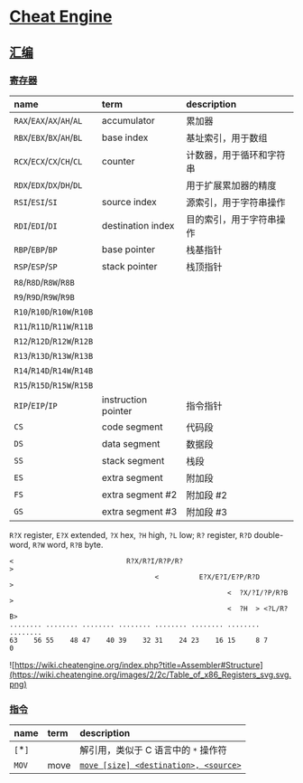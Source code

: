 # [Cheat Engine](https://cheatengine.org/)

## [汇编](https://wiki.cheatengine.org/index.php?title=Assembler)

### [寄存器](https://wiki.cheatengine.org/index.php?title=Assembler#Purpose)

| name                       | term                | description
| :------------------------- | :------------------ | :------
| `RAX`/`EAX`/`AX`/`AH`/`AL` | accumulator         | 累加器
| `RBX`/`EBX`/`BX`/`AH`/`BL` | base index          | 基址索引，用于数组
| `RCX`/`ECX`/`CX`/`CH`/`CL` | counter             | 计数器，用于循环和字符串
| `RDX`/`EDX`/`DX`/`DH`/`DL` |                     | 用于扩展累加器的精度
| `RSI`/`ESI`/`SI`           | source index        | 源索引，用于字符串操作
| `RDI`/`EDI`/`DI`           | destination index   | 目的索引，用于字符串操作
| `RBP`/`EBP`/`BP`           | base pointer        | 栈基指针
| `RSP`/`ESP`/`SP`           | stack pointer       | 栈顶指针
| `R8`/`R8D`/`R8W`/`R8B`     |                     |
| `R9`/`R9D`/`R9W`/`R9B`     |                     |
| `R10`/`R10D`/`R10W`/`R10B` |                     |
| `R11`/`R11D`/`R11W`/`R11B` |                     |
| `R12`/`R12D`/`R12W`/`R12B` |                     |
| `R13`/`R13D`/`R13W`/`R13B` |                     |
| `R14`/`R14D`/`R14W`/`R14B` |                     |
| `R15`/`R15D`/`R15W`/`R15B` |                     |
| `RIP`/`EIP`/`IP`           | instruction pointer | 指令指针
| `CS`                       | code segment        | 代码段
| `DS`                       | data segment        | 数据段
| `SS`                       | stack segment       | 栈段
| `ES`                       | extra segment       | 附加段
| `FS`                       | extra segment #2    | 附加段 #2
| `GS`                       | extra segment #3    | 附加段 #3

`R?X` register, `E?X` extended, `?X` hex, `?H` high, `?L` low;
`R?` register, `R?D` double-word, `R?W` word, `R?B` byte.

```
<                            R?X/R?I/R?P/R?                           >
                                    <          E?X/E?I/E?P/R?D        >
                                                      <  ?X/?I/?P/R?B >
                                                      <  ?H  > <?L/R?B>
........ ........ ........ ........ ........ ........ ........ ........
63    56 55    48 47    40 39    32 31    24 23    16 15     8 7      0
```

![https://wiki.cheatengine.org/index.php?title=Assembler#Structure](https://wiki.cheatengine.org/images/2/2c/Table_of_x86_Registers_svg.svg.png)

### [指令](https://wiki.cheatengine.org/index.php?title=Assembler:Commands)

| name    | term | description
| :------ | :--- | :----------
| `[`*`]` |      | 解引用，类似于 C 语言中的 `*` 操作符
| `MOV`   | move | [`move [size] <destination>, <source>`](https://wiki.cheatengine.org/index.php?title=Assembler:Commands:MOV)
